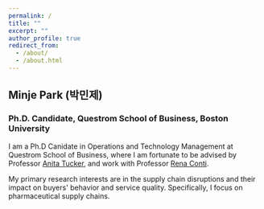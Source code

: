 ```yaml
---
permalink: /
title: ""
excerpt: ""
author_profile: true
redirect_from: 
  - /about/
  - /about.html
---
```


## Minje Park (박민제)
### Ph.D. Candidate, Questrom School of Business, Boston University


I am a Ph.D Canidate in Operations and Technology Management at Questrom School of Business, where I am fortunate to be advised by Professor [Anita Tucker](https://www.bu.edu/questrom/profile/anita-tucker/), and work with Professor [Rena Conti](https://www.bu.edu/questrom/profile/rena-conti/).

My primary research interests are in the supply chain disruptions and their impact on buyers' behavior and service quality. Specifically, I focus on pharmaceutical supply chains. 
